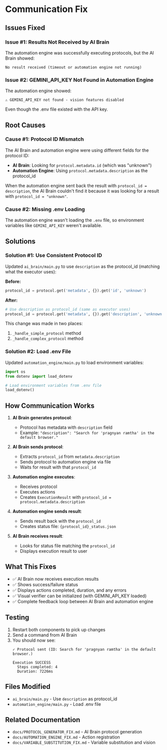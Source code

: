 # Communication Fix

## Issues Fixed

### Issue #1: Results Not Received by AI Brain
The automation engine was successfully executing protocols, but the AI Brain showed:
```
No result received (timeout or automation engine not running)
```

### Issue #2: GEMINI_API_KEY Not Found in Automation Engine
The automation engine showed:
```
⚠ GEMINI_API_KEY not found - vision features disabled
```

Even though the .env file existed with the API key.

## Root Causes

### Cause #1: Protocol ID Mismatch
The AI Brain and automation engine were using different fields for the protocol ID:
- **AI Brain**: Looking for `protocol.metadata.id` (which was "unknown")
- **Automation Engine**: Using `protocol.metadata.description` as the protocol_id

When the automation engine sent back the result with `protocol_id = description`, the AI Brain couldn't find it because it was looking for a result with `protocol_id = "unknown"`.

### Cause #2: Missing .env Loading
The automation engine wasn't loading the `.env` file, so environment variables like `GEMINI_API_KEY` weren't available.

## Solutions

### Solution #1: Use Consistent Protocol ID
Updated `ai_brain/main.py` to use `description` as the protocol_id (matching what the executor uses):

**Before:**
```python
protocol_id = protocol.get('metadata', {}).get('id', 'unknown')
```

**After:**
```python
# Use description as protocol_id (same as executor uses)
protocol_id = protocol.get('metadata', {}).get('description', 'unknown')
```

This change was made in two places:
1. `_handle_simple_protocol` method
2. `_handle_complex_protocol` method

### Solution #2: Load .env File
Updated `automation_engine/main.py` to load environment variables:

```python
import os
from dotenv import load_dotenv

# Load environment variables from .env file
load_dotenv()
```

## How Communication Works

1. **AI Brain generates protocol**:
   - Protocol has metadata with `description` field
   - Example: `"description": "Search for 'pragnyan ramtha' in the default browser."`

2. **AI Brain sends protocol**:
   - Extracts `protocol_id` from `metadata.description`
   - Sends protocol to automation engine via file
   - Waits for result with that `protocol_id`

3. **Automation engine executes**:
   - Receives protocol
   - Executes actions
   - Creates `ExecutionResult` with `protocol_id = protocol.metadata.description`

4. **Automation engine sends result**:
   - Sends result back with the `protocol_id`
   - Creates status file: `{protocol_id}_status.json`

5. **AI Brain receives result**:
   - Looks for status file matching the `protocol_id`
   - Displays execution result to user

## What This Fixes
- ✅ AI Brain now receives execution results
- ✅ Shows success/failure status
- ✅ Displays actions completed, duration, and any errors
- ✅ Visual verifier can be initialized (with GEMINI_API_KEY loaded)
- ✅ Complete feedback loop between AI Brain and automation engine

## Testing
1. Restart both components to pick up changes
2. Send a command from AI Brain
3. You should now see:
   ```
   ✓ Protocol sent (ID: Search for 'pragnyan ramtha' in the default browser.)
   
   Execution SUCCESS
     Steps completed: 4
     Duration: 7226ms
   ```

## Files Modified
- `ai_brain/main.py` - Use `description` as protocol_id
- `automation_engine/main.py` - Load .env file

## Related Documentation
- `docs/PROTOCOL_GENERATOR_FIX.md` - AI Brain protocol generation
- `docs/AUTOMATION_ENGINE_FIX.md` - Action registration
- `docs/VARIABLE_SUBSTITUTION_FIX.md` - Variable substitution and vision
